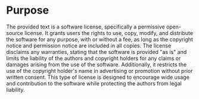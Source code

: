 # Purpose
The provided text is a software license, specifically a permissive open-source license. It grants users the rights to use, copy, modify, and distribute the software for any purpose, with or without a fee, as long as the copyright notice and permission notice are included in all copies. The license disclaims any warranties, stating that the software is provided "as is" and limits the liability of the authors and copyright holders for any claims or damages arising from the use of the software. Additionally, it restricts the use of the copyright holder's name in advertising or promotion without prior written consent. This type of license is designed to encourage wide usage and contribution to the software while protecting the authors from legal liability.
